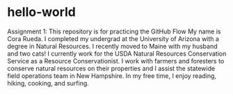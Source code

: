 # hello-world
Assignment 1: This repository is for practicing the GitHub Flow
My name is Cora Rueda. I completed my undergrad at the University of Arizona with a degree in Natural Resources. I recently moved to Maine with my husband and two cats! I currently work for the USDA Natural Resources Conservation Service as a Resource Conservationist. I work with farmers and foresters to conserve natural resources on their properties and I assist the statewide field operations team in New Hampshire. In my free time, I enjoy reading, hiking, cooking, and surfing. 
